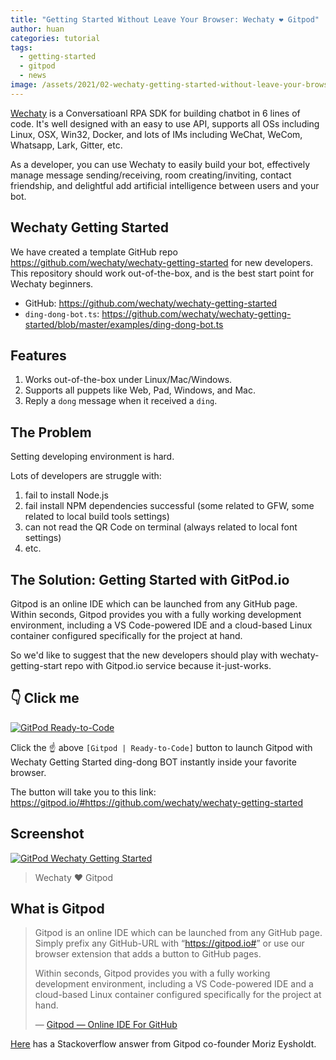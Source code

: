 ```yaml
---
title: "Getting Started Without Leave Your Browser: Wechaty ❤️ Gitpod"
author: huan
categories: tutorial
tags:
  - getting-started
  - gitpod
  - news
image: /assets/2021/02-wechaty-getting-started-without-leave-your-browser/gitpod-wechaty.webp
---
```


[Wechaty](https://github.com/wechaty/wechaty/) is a Conversatioanl RPA SDK for building chatbot in 6 lines of code. It's well designed with an easy to use API, supports all OSs including Linux, OSX, Win32, Docker, and lots of IMs including WeChat, WeCom, Whatsapp, Lark, Gitter, etc.

As a developer, you can use Wechaty to easily build your bot, effectively manage message sending/receiving, room creating/inviting, contact friendship, and delightful add artificial intelligence between users and your bot.

## Wechaty Getting Started

We have created a template GitHub repo <https://github.com/wechaty/wechaty-getting-started> for new developers. This repository should work out-of-the-box, and is the best start point for Wechaty beginners.

- GitHub: <https://github.com/wechaty/wechaty-getting-started>
- `ding-dong-bot.ts`: <https://github.com/wechaty/wechaty-getting-started/blob/master/examples/ding-dong-bot.ts>

## Features

1. Works out-of-the-box under Linux/Mac/Windows.
1. Supports all puppets like Web, Pad, Windows, and Mac.
1. Reply a `dong` message when it received a `ding`.

## The Problem

Setting developing environment is hard.

Lots of developers are struggle with:

1. fail to install Node.js
1. fail install NPM dependencies successful (some related to GFW, some related to local build tools settings)
1. can not read the QR Code on terminal (always related to local font settings)
1. etc.

## The Solution: Getting Started with GitPod.io

Gitpod is an online IDE which can be launched from any GitHub page. Within seconds, Gitpod provides you with a fully working development environment, including a VS Code-powered IDE and a cloud-based Linux container configured specifically for the project at hand.

So we'd like to suggest that the new developers should play with wechaty-getting-start repo with Gitpod.io service because it-just-works.

## 👇 **Click me**

[![GitPod Ready-to-Code](https://img.shields.io/badge/Gitpod-Ready--to--Code-blue?logo=gitpod)](https://gitpod.io/#https://github.com/wechaty/wechaty-getting-started)

Click the ☝️ above `[Gitpod | Ready-to-Code]` button to launch Gitpod with Wechaty Getting Started ding-dong BOT instantly inside your favorite browser.

The button will take you to this link: <https://gitpod.io/#https://github.com/wechaty/wechaty-getting-started>

## Screenshot

[![GitPod Wechaty Getting Started](/assets/2021/02-wechaty-getting-started-without-leave-your-browser/gitpod-wechaty.webp)](https://gitpod.io/#https://github.com/wechaty/wechaty-getting-started)

> Wechaty ❤️ Gitpod

## What is Gitpod

> Gitpod is an online IDE which can be launched from any GitHub page. Simply prefix any GitHub-URL with “<https://gitpod.io#>” or use our browser extension that adds a button to GitHub pages.
>
> Within seconds, Gitpod provides you with a fully working development environment, including a VS Code-powered IDE and a cloud-based Linux container configured specifically for the project at hand.
>
> &mdash; [Gitpod — Online IDE For GitHub](https://medium.com/gitpod/gitpod-gitpod-online-ide-for-github-6296b907a886)

[Here](https://stackoverflow.com/a/63595356/1123955) has a Stackoverflow answer from Gitpod co-founder Moriz Eysholdt.
